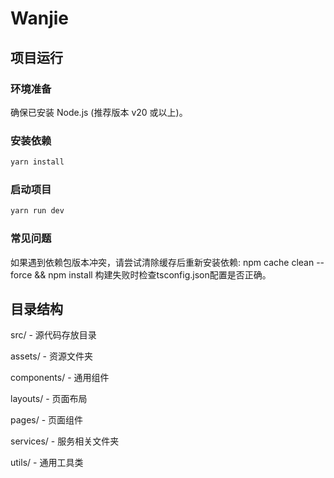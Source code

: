 # Wanjie

## 项目运行

### 环境准备

确保已安装 Node.js (推荐版本 v20 或以上)。

### 安装依赖

``` bash
yarn install
```

### 启动项目

```bash
yarn run dev
```

### 常见问题

如果遇到依赖包版本冲突，请尝试清除缓存后重新安装依赖: npm cache clean --force && npm install
构建失败时检查tsconfig.json配置是否正确。

## 目录结构

src/ - 源代码存放目录

  assets/ - 资源文件夹

  components/ - 通用组件

  layouts/ - 页面布局

  pages/ - 页面组件

  services/ - 服务相关文件夹

  utils/ - 通用工具类
